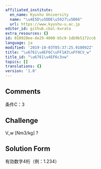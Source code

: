 ```yaml
---
affiliated_institute:
  en_name: Kyushu University
  name: "\u4E5D\u5DDE\u5927\u5B66"
  url: https://www.kyushu-u.ac.jp
editor_id: github.cbal-kurata
extra_resources: {}
id: 010920ee-de29-4008-b5c0-1db9b5172cc6
language: ja
modified: '2019-10-03T05:37:25.910092Z'
title: "\u6761\u4EF6C\uFF1A3\uFF0CV_w"
title_id: "\u6761\u4EF6c3vw"
topics: []
translations: {}
version: '1.0'
---
```


## Comments
条件C：3

## Challenge
V_w [Nm3/kg] ?

## Solution Form
有効数字4桁（例：1.234）





